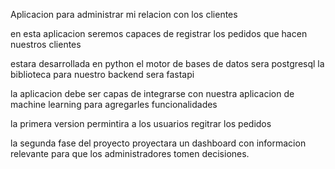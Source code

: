 Aplicacion para administrar mi relacion con los clientes 

en esta aplicacion seremos capaces de registrar los pedidos 
que hacen nuestros clientes 

estara desarrollada en python 
el motor de bases de datos sera postgresql
la biblioteca para nuestro backend sera fastapi 

la aplicacion debe ser capas de integrarse con nuestra aplicacion 
de machine learning para agregarles funcionalidades 

la primera version permintira a los usuarios regitrar los pedidos

la segunda fase del proyecto proyectara un dashboard con informacion
relevante para que los administradores tomen decisiones. 